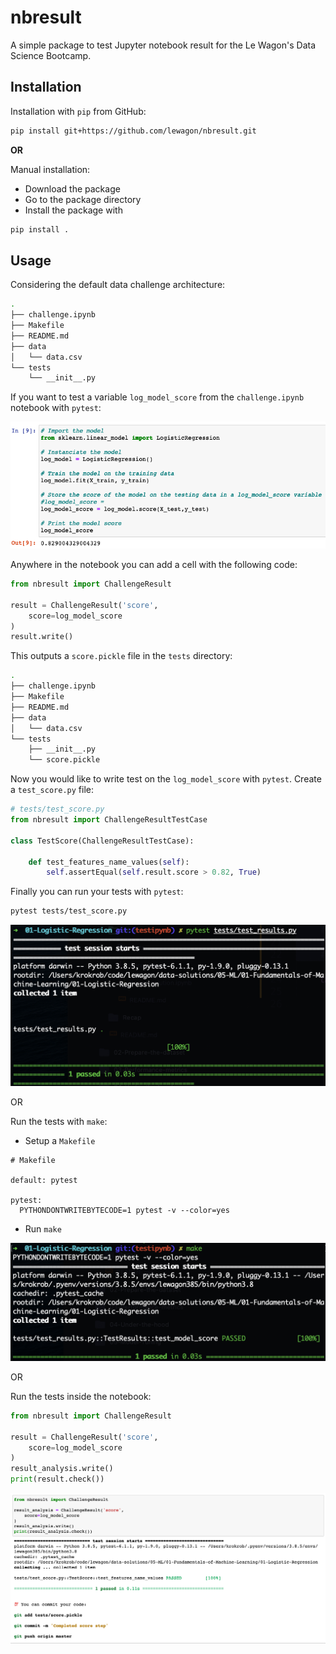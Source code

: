 # nbresult

A simple package to test Jupyter notebook result for the Le Wagon's Data Science Bootcamp.

## Installation

Installation with `pip` from GitHub:

```bash
pip install git+https://github.com/lewagon/nbresult.git
```

**OR**

Manual installation:
- Download the package
- Go to the package directory
- Install the package with

```bash
pip install .
```

## Usage

Considering the default data challenge architecture:

```bash
.
├── challenge.ipynb
├── Makefile
├── README.md
├── data
│   └── data.csv
└── tests
    └── __init__.py
```

If you want to test a variable `log_model_score` from the `challenge.ipynb` notebook with `pytest`:

![variable](img/variable.png)

Anywhere in the notebook you can add a cell with the following code:

```python
from nbresult import ChallengeResult

result = ChallengeResult('score',
    score=log_model_score
)
result.write()
```

This outputs a `score.pickle` file in the `tests` directory:

```bash
.
├── challenge.ipynb
├── Makefile
├── README.md
├── data
│   └── data.csv
└── tests
    ├── __init__.py
    └── score.pickle
```

Now you would like to write test on the `log_model_score` with `pytest`. Create a `test_score.py` file:

```python
# tests/test_score.py
from nbresult import ChallengeResultTestCase

class TestScore(ChallengeResultTestCase):

    def test_features_name_values(self):
        self.assertEqual(self.result.score > 0.82, True)
```

Finally you can run your tests with `pytest`:

```bash
pytest tests/test_score.py
```

![pytest](img/pytest.png)

OR

Run the tests with `make`:
- Setup a `Makefile`

```make
# Makefile

default: pytest

pytest:
  PYTHONDONTWRITEBYTECODE=1 pytest -v --color=yes
```

- Run `make`

![make](img/make.png)

OR

Run the tests inside the notebook:

```python
from nbresult import ChallengeResult

result = ChallengeResult('score',
    score=log_model_score
)
result_analysis.write()
print(result.check())
```

![notebook](img/notebook.png)
